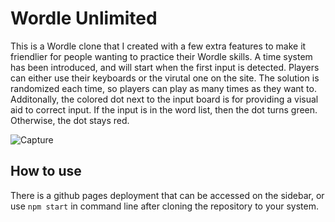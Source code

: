 # Wordle Unlimited
This is a Wordle clone that I created with a few extra features to make it friendlier for people wanting to practice their Wordle skills. A time system has been introduced, and will start when the first input is detected. Players can either use their keyboards or the virutal one on the site. The solution is randomized each time, so players can play as many times as they want to. Additonally, the colored dot next to the input board is for providing a visual aid to correct input. If the input is in the word list, then the dot turns green. Otherwise, the dot stays red.

![Capture](https://user-images.githubusercontent.com/75757836/181168877-406fb7bf-be38-42ce-8223-f38dcf498f37.PNG)

## How to use
There is a github pages deployment that can be accessed on the sidebar, or use `npm start` in command line after cloning the repository to your system. 
